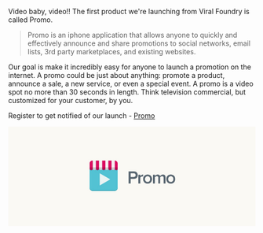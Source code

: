 Video baby, video!! The first product we're launching from Viral Foundry is called Promo.


> Promo is an iphone application that allows anyone to quickly and effectively announce and share promotions to social networks, email lists, 3rd party marketplaces, and existing websites.

<!-- more -->

Our goal is make it incredibly easy for anyone to launch a promotion on the internet. A promo could be just about anything: promote a product, announce a sale, a new service, or even a special event. A promo is a video spot no more than 30 seconds in length. Think television commercial, but customized for your customer, by you.

Register to get notified of our launch - <a href="http://promo.co">Promo</a>

<img src="/assets/img/promo-big-logo.jpg">
